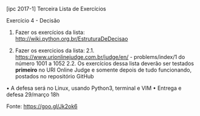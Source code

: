 [ipc 2017-1] Terceira Lista de Exercícios

Exercício 4 - Decisão 

1. Fazer os exercícios da lista: http://wiki.python.org.br/EstruturaDeDecisao  

2. Fazer os exercicios da lista:
    2.1. https://www.urionlinejudge.com.br/judge/en/ - problems/index/1 do número 1001 a 1052 
    2.2.  Os exercícios dessa lista deverão ser testados **primeiro** no URI Online Judge e somente depois de tudo funcionando, postados             no repositório GitHub 

• A defesa será no Linux, usando Python3, terminal e VIM 
• Entrega e defesa 29/março 18h 

Fonte: https://goo.gl/Jk2ok6
